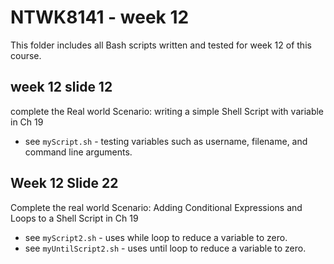 # NTWK8141 - week 12
This folder includes all Bash scripts written and tested for week 12 of this course. 

## week 12 slide 12
complete the Real world Scenario: writing a simple Shell Script with variable in Ch 19
* see `myScript.sh` - testing variables such as username, filename, and command line arguments. 
## Week 12 Slide 22
Complete the real world Scenario: Adding Conditional Expressions and Loops to a Shell Script in Ch 19

* see `myScript2.sh` - uses while loop to reduce a variable to zero. 
* see `myUntilScript2.sh` - uses until loop to reduce a variable to zero.
